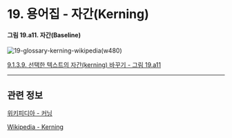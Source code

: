 # 19. 용어집 - 자간(Kerning)

<a id="19-kerning-a11"></a>

#### 그림 19.a11. 자간(Baseline)
![19-glossary-kerning-wikipedia(w480)](https://github.com/wonder13662/gimp/assets/15767104/4a5f5cb0-a718-44de-b7b2-8e0a44230498)

[9.1.3.9. 선택한 텍스트의 자간(kerning) 바꾸기 - 그림 19.a11](./09-01-03-09-kerning.md#19-kerning-a11)

***

## 관련 정보

[위키피디아 - 커닝](https://ko.wikipedia.org/wiki/%EC%BB%A4%EB%8B%9D)

[Wikipedia - Kerning](https://en.wikipedia.org/wiki/Kerning)